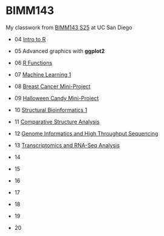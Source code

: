 # BIMM143
My classwork from [BIMM143 S25](https://bioboot.github.io/bimm143_S25/) at UC San Diego

- 04 [Intro to R](https://github.com/mariellesamonte/bimm143_github/blob/main/class04/class04.md)

- 05 Advanced graphics with **ggplot2**

- 06 [R Functions](https://github.com/mariellesamonte/bimm143_github/blob/main/class06/class06.md)

- 07 [Machine Learning 1](https://github.com/mariellesamonte/bimm143_github/blob/main/class07/class07.md)

- 08 [Breast Cancer Mini-Project](https://github.com/mariellesamonte/bimm143_github/blob/main/class08_mini_project/class08.md)

- 09 [Halloween Candy Mini-Project](https://github.com/mariellesamonte/bimm143_github/blob/main/class09/class09.md)

- 10 [Structural Bioinformatics 1](https://github.com/mariellesamonte/bimm143_github/blob/main/class10/class10.md)

- 11 [Comparative Structure Analysis](https://github.com/mariellesamonte/bimm143_github/blob/main/class10/class11.qmd)

- 12 [Genome Informatics and High Throughput Sequencing](/class12/class12.md)

- 13 [Transcriptomics and RNA-Seq Analysis](https://github.com/mariellesamonte/bimm143_github/blob/main/class13/class13.md)

- 14

- 15

- 16

- 17

- 18

- 19

- 20
  

